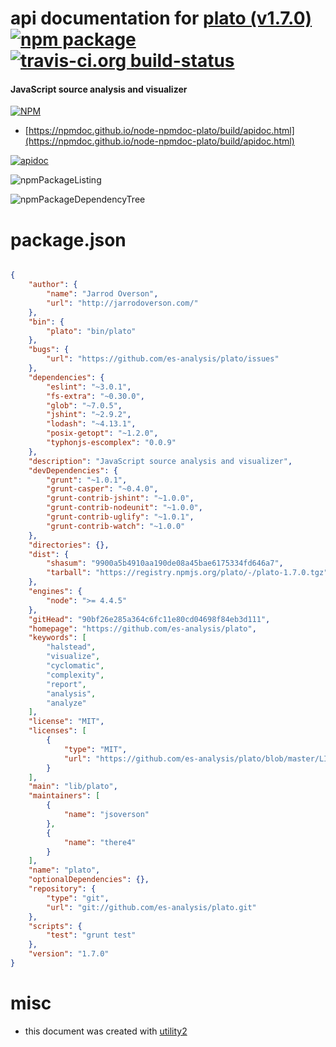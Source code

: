 # api documentation for  [plato (v1.7.0)](https://github.com/es-analysis/plato)  [![npm package](https://img.shields.io/npm/v/npmdoc-plato.svg?style=flat-square)](https://www.npmjs.org/package/npmdoc-plato) [![travis-ci.org build-status](https://api.travis-ci.org/npmdoc/node-npmdoc-plato.svg)](https://travis-ci.org/npmdoc/node-npmdoc-plato)
#### JavaScript source analysis and visualizer

[![NPM](https://nodei.co/npm/plato.png?downloads=true&downloadRank=true&stars=true)](https://www.npmjs.com/package/plato)

- [https://npmdoc.github.io/node-npmdoc-plato/build/apidoc.html](https://npmdoc.github.io/node-npmdoc-plato/build/apidoc.html)

[![apidoc](https://npmdoc.github.io/node-npmdoc-plato/build/screenCapture.buildCi.browser.%252Ftmp%252Fbuild%252Fapidoc.html.png)](https://npmdoc.github.io/node-npmdoc-plato/build/apidoc.html)

![npmPackageListing](https://npmdoc.github.io/node-npmdoc-plato/build/screenCapture.npmPackageListing.svg)

![npmPackageDependencyTree](https://npmdoc.github.io/node-npmdoc-plato/build/screenCapture.npmPackageDependencyTree.svg)



# package.json

```json

{
    "author": {
        "name": "Jarrod Overson",
        "url": "http://jarrodoverson.com/"
    },
    "bin": {
        "plato": "bin/plato"
    },
    "bugs": {
        "url": "https://github.com/es-analysis/plato/issues"
    },
    "dependencies": {
        "eslint": "~3.0.1",
        "fs-extra": "~0.30.0",
        "glob": "~7.0.5",
        "jshint": "~2.9.2",
        "lodash": "~4.13.1",
        "posix-getopt": "~1.2.0",
        "typhonjs-escomplex": "0.0.9"
    },
    "description": "JavaScript source analysis and visualizer",
    "devDependencies": {
        "grunt": "~1.0.1",
        "grunt-casper": "~0.4.0",
        "grunt-contrib-jshint": "~1.0.0",
        "grunt-contrib-nodeunit": "~1.0.0",
        "grunt-contrib-uglify": "~1.0.1",
        "grunt-contrib-watch": "~1.0.0"
    },
    "directories": {},
    "dist": {
        "shasum": "9900a5b4910aa190de08a45bae6175334fd646a7",
        "tarball": "https://registry.npmjs.org/plato/-/plato-1.7.0.tgz"
    },
    "engines": {
        "node": ">= 4.4.5"
    },
    "gitHead": "90bf26e285a364c6fc11e80cd04698f84eb3d111",
    "homepage": "https://github.com/es-analysis/plato",
    "keywords": [
        "halstead",
        "visualize",
        "cyclomatic",
        "complexity",
        "report",
        "analysis",
        "analyze"
    ],
    "license": "MIT",
    "licenses": [
        {
            "type": "MIT",
            "url": "https://github.com/es-analysis/plato/blob/master/LICENSE-MIT"
        }
    ],
    "main": "lib/plato",
    "maintainers": [
        {
            "name": "jsoverson"
        },
        {
            "name": "there4"
        }
    ],
    "name": "plato",
    "optionalDependencies": {},
    "repository": {
        "type": "git",
        "url": "git://github.com/es-analysis/plato.git"
    },
    "scripts": {
        "test": "grunt test"
    },
    "version": "1.7.0"
}
```



# misc
- this document was created with [utility2](https://github.com/kaizhu256/node-utility2)
